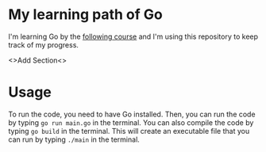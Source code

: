# My learning path of Go
I'm learning Go by the [following course](https://www.udemy.com/course/go-the-complete-developers-guide/) and I'm using this repository to keep track of my progress.

<>Add Section<>

# Usage
To run the code, you need to have Go installed. Then, you can run the code by typing `go run main.go` in the terminal.
You can also compile the code by typing `go build` in the terminal. This will create an executable file that you can run by typing `./main` in the terminal.
